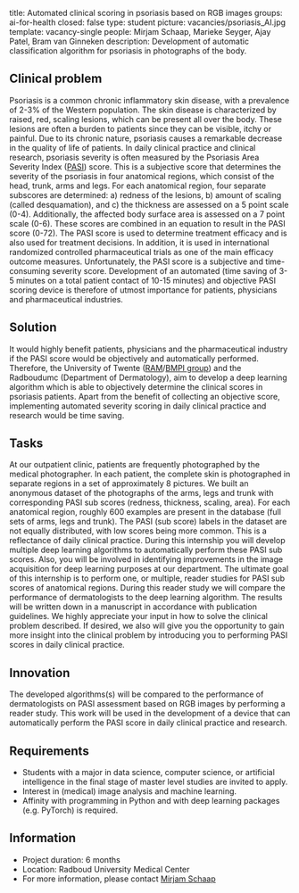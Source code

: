 title: Automated clinical scoring in psoriasis based on RGB images
groups: ai-for-health
closed: false
type: student
picture: vacancies/psoriasis_AI.jpg
template: vacancy-single
people: Mirjam Schaap, Marieke Seyger, Ajay Patel, Bram van Ginneken
description: Development of automatic classification algorithm for psoriasis in photographs of the body.


## Clinical problem

Psoriasis is a common chronic inflammatory skin disease, with a prevalence of 2-3% of the Western population. The skin disease is characterized by raised, red, scaling lesions, which can be present all over the body. These lesions are often a burden to patients since they can be  visible, itchy or painful. Due to its chronic nature, psoriasis causes a remarkable decrease in the quality of life of patients. In daily clinical practice and clinical research, psoriasis severity is often measured by the Psoriasis Area Severity Index ([PASI](https://en.wikipedia.org/wiki/Psoriasis_Area_and_Severity_Index)) score. This is a subjective score that determines the severity of the psoriasis in four anatomical regions, which consist of the head, trunk, arms and legs. For each anatomical region, four separate  subscores are determined: a) redness of the lesions, b) amount of scaling (called desquamation), and c) the thickness are assessed on a 5 point scale (0-4). Additionally, the affected body surface area is assessed on a 7 point scale (0-6). These scores are combined in an equation to result in the PASI score (0-72). The PASI score is used to determine treatment efficacy and is also used for treatment decisions. In addition, it is used in international randomized controlled pharmaceutical trials as one of the main efficacy outcome measures. Unfortunately, the PASI score is a subjective and time-consuming severity score. Development of an automated (time saving of 3-5 minutes on a total patient contact of 10-15 minutes) and objective PASI scoring device is therefore of utmost importance for patients, physicians and pharmaceutical industries. 

## Solution

It would highly benefit patients, physicians and the pharmaceutical industry if the PASI score would be objectively and automatically performed. Therefore, the University of Twente ([RAM](https://www.ram.eemcs.utwente.nl/)/[BMPI group](https://www.utwente.nl/en/tnw/bmpi/bmpimembers/)) and the Radboudumc (Department of Dermatology), aim to develop a deep learning algorithm which is able to objectively determine the clinical scores in psoriasis patients. Apart from the benefit of collecting an objective score, implementing automated severity scoring in daily clinical practice and research would be time saving.

## Tasks

At our outpatient clinic, patients are frequently photographed by the medical photographer. In each patient, the complete skin is photographed in separate regions in a set of approximately 8 pictures. We built an anonymous dataset of the photographs of the arms, legs and trunk with corresponding PASI sub scores (redness, thickness, scaling, area). For each anatomical region, roughly 600 examples are present in the database (full sets of arms, legs and trunk). The PASI (sub score) labels in the dataset are not equally distributed, with low scores being more common. This is a reflectance of daily clinical practice. During this internship you will develop multiple deep learning algorithms to automatically perform these PASI sub scores. Also, you will be involved in identifying improvements in the image acquisition for deep learning purposes at our department. The ultimate goal of this internship is to perform one, or multiple, reader studies for PASI sub scores of anatomical regions. During this reader study we will compare the performance of dermatologists to the deep learning algorithm. The results will be written down in a manuscript in accordance with publication guidelines. We highly appreciate your input in how to solve the clinical problem described. If desired, we also will give you the opportunity to gain more insight into the clinical problem by introducing you to performing PASI scores in daily clinical practice.  

## Innovation
The developed algorithms(s) will be compared to the performance of dermatologists on PASI assessment based on RGB images by performing a reader study. This work will be used in the development of a device that can automatically perform the PASI score in daily clinical practice and research.

## Requirements

- Students with a major in data science, computer science, or artificial intelligence in the final stage of master level studies are invited to apply.
- Interest in (medical) image analysis and machine learning.
- Affinity with programming in Python and with deep learning packages (e.g. PyTorch) is required.

## Information

- Project duration: 6 months
- Location: Radboud University Medical Center
- For more information, please contact [Mirjam Schaap](mailto:Mirjam.Schaap@radboudumc.nl)
